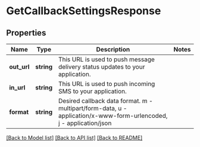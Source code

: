 # GetCallbackSettingsResponse

## Properties
Name | Type | Description | Notes
------------ | ------------- | ------------- | -------------
**out_url** | **string** | This URL is used to push message delivery status updates to your application. | 
**in_url** | **string** | This URL is used to push incoming SMS to your application. | 
**format** | **string** | Desired callback data format. m - multipart/form-data, u - application/x-www-form-urlencoded, j - application/json | 

[[Back to Model list]](../README.md#documentation-for-models) [[Back to API list]](../README.md#documentation-for-api-endpoints) [[Back to README]](../README.md)


